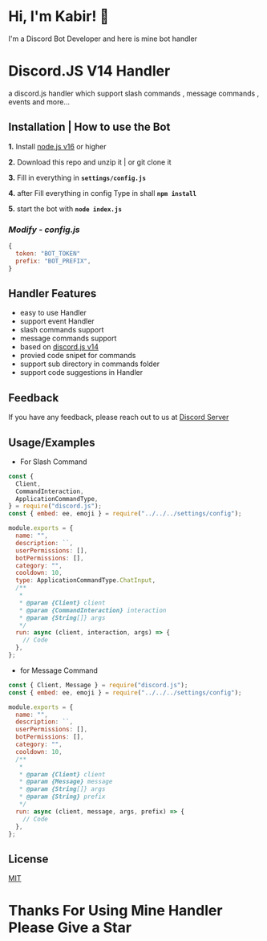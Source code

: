 
# Hi, I'm Kabir! 👋


I'm a Discord Bot Developer and here is mine bot handler


# Discord.JS V14 Handler

a discord.js handler which support slash commands , message commands , events and more...



## **Installation | How to use the Bot**

**1.** Install [node.js v16](https://nodejs.org/en/) or higher

**2.** Download this repo and unzip it | or git clone it

**3.** Fill in everything in **`settings/config.js`**

**4.** after Fill everything in config Type in shall **`npm install`**

**5.** start the bot with **`node index.js`**
<br/>

### _Modify - config.js_

```javascript
{
  token: "BOT_TOKEN"
  prefix: "BOT_PREFIX",
}
```

## Handler Features

- easy to use Handler
- support event Handler
- slash commands support
- message commands support
- based on [discord.js v14](https://deploy-preview-1011--discordjs-guide.netlify.app/additional-info/changes-in-v14.html)
- provied code snipet for commands
- support sub directory in commands folder
- support code suggestions in Handler


## Feedback

If you have any feedback, please reach out to us at [Discord Server](https://discord.gg/PcUVWApWN3)


## Usage/Examples

- For Slash Command
```javascript
const {
  Client,
  CommandInteraction,
  ApplicationCommandType,
} = require("discord.js");
const { embed: ee, emoji } = require("../../../settings/config");

module.exports = {
  name: "",
  description: ``,
  userPermissions: [],
  botPermissions: [],
  category: "",
  cooldown: 10,
  type: ApplicationCommandType.ChatInput,
  /**
   *
   * @param {Client} client
   * @param {CommandInteraction} interaction
   * @param {String[]} args
   */
  run: async (client, interaction, args) => {
    // Code
  },
};
```
- for Message Command
```javascript
const { Client, Message } = require("discord.js");
const { embed: ee, emoji } = require("../../../settings/config");

module.exports = {
  name: "",
  description: ``,
  userPermissions: [],
  botPermissions: [],
  category: "",
  cooldown: 10,
  /**
   *
   * @param {Client} client
   * @param {Message} message
   * @param {String[]} args
   * @param {String} prefix
   */
  run: async (client, message, args, prefix) => {
    // Code
  },
};
```

## License

[MIT](https://choosealicense.com/licenses/mit/)

# Thanks For Using Mine Handler Please Give a Star